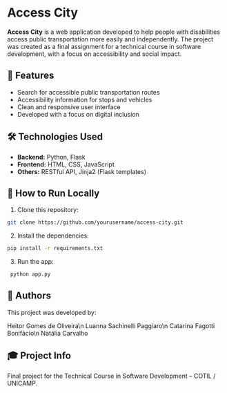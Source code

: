 # Access City

**Access City** is a web application developed to help people with disabilities access public transportation more easily and independently. The project was created as a final assignment for a technical course in software development, with a focus on accessibility and social impact.

## 🌟 Features

- Search for accessible public transportation routes
- Accessibility information for stops and vehicles
- Clean and responsive user interface
- Developed with a focus on digital inclusion

## 🛠 Technologies Used

- **Backend:** Python, Flask
- **Frontend:** HTML, CSS, JavaScript
- **Others:** RESTful API, Jinja2 (Flask templates)

## 📌 How to Run Locally

1. Clone this repository:
  ```bash
  git clone https://github.com/yourusername/access-city.git
  ```

2. Install the dependencies:
  ```bash
  pip install -r requirements.txt
  ```

3. Run the app:
  ```bash
   python app.py
  ```

## 👥 Authors
This project was developed by:

Heitor Gomes de Oliveira\n
Luanna Sachinelli Paggiaro\n
Catarina Fagotti Bonifácio\n
Natália Carvalho

## 🎓 Project Info
Final project for the Technical Course in Software Development – COTIL / UNICAMP.
